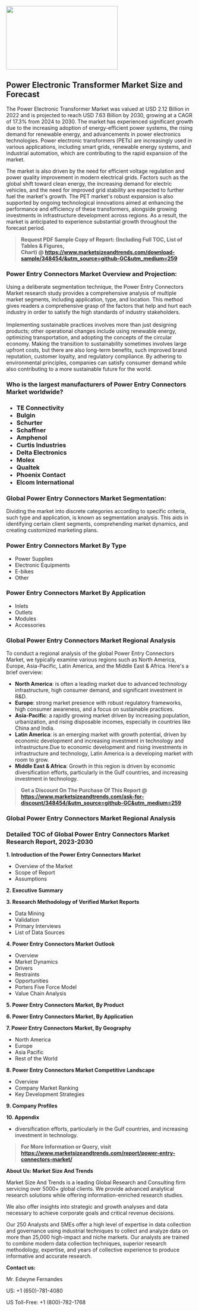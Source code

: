 <p><img class="alignnone size-medium wp-image-20088" src="https://ffe5etoiles.com/wp-content/uploads/2024/12/MST1-300x171.png" alt="" width="300" height="171" /></p><h2>Power Electronic Transformer Market Size and Forecast</h2><p>The Power Electronic Transformer Market was valued at USD 2.12 Billion in 2022 and is projected to reach USD 7.63 Billion by 2030, growing at a CAGR of 17.3% from 2024 to 2030. The market has experienced significant growth due to the increasing adoption of energy-efficient power systems, the rising demand for renewable energy, and advancements in power electronics technologies. Power electronic transformers (PETs) are increasingly used in various applications, including smart grids, renewable energy systems, and industrial automation, which are contributing to the rapid expansion of the market.</p><p>The market is also driven by the need for efficient voltage regulation and power quality improvement in modern electrical grids. Factors such as the global shift toward clean energy, the increasing demand for electric vehicles, and the need for improved grid stability are expected to further fuel the market's growth. The PET market's robust expansion is also supported by ongoing technological innovations aimed at enhancing the performance and efficiency of these transformers, alongside growing investments in infrastructure development across regions. As a result, the market is anticipated to experience substantial growth throughout the forecast period.</p></p><blockquote id="" class=""><strong>Request PDF Sample Copy of Report: (Including Full TOC, List of Tables &amp; Figures, Chart)&nbsp;@&nbsp;<strong><a href="https://www.marketsizeandtrends.com/download-sample/348454/&utm_source=github-GC&utm_medium=259" target="_blank">https://www.marketsizeandtrends.com/download-sample/348454/&utm_source=github-GC&utm_medium=259</a></strong></strong></blockquote><h3 id="" class="">Power Entry Connectors Market&nbsp;Overview and Projection:</h3><p id="" class="">Using a deliberate segmentation technique, the Power Entry Connectors Market research study provides a comprehensive analysis of multiple market segments, including application, type, and location. This method gives readers a comprehensive grasp of the factors that help and hurt each industry in order to satisfy the high standards of industry stakeholders. <br /> <br />Implementing sustainable practices involves more than just designing products; other operational changes include using renewable energy, optimizing transportation, and adopting the concepts of the circular economy. Making the transition to sustainability sometimes involves large upfront costs, but there are also long-term benefits, such improved brand reputation, customer loyalty, and regulatory compliance. By adhering to environmental principles, companies can satisfy consumer demand while also contributing to a more sustainable future for the world.</p><h3 id="" class="">Who is the largest manufacturers of&nbsp;Power Entry Connectors Market worldwide?</h3><h3 class=""><p><ul><li>TE Connectivity </li><li> Bulgin </li><li> Schurter </li><li> Schaffner </li><li> Amphenol </li><li> Curtis Industries </li><li> Delta Electronics </li><li> Molex </li><li> Qualtek </li><li> Phoenix Contact </li><li> Elcom International</li></ul></p></h3><h3 id="" class="">Global&nbsp;Power Entry Connectors Market Segmentation:</h3><p id="" class="">Dividing the market into discrete categories according to specific criteria, such type and application, is known as segmentation analysis. This aids in identifying certain client segments, comprehending market dynamics, and creating customized marketing plans.</p><h3 id="" class="">Power Entry Connectors Market&nbsp;By Type</h3><p><p><ul><li>Power Supplies</li><li> Electronic Equipments</li><li> E-bikes</li><li> Other</p></li></ul></p></p><h3 id="" class="">Power Entry Connectors Market&nbsp;By Application</h3><p class=""><p><ul><li>Inlets</li><li> Outlets</li><li> Modules</li><li> Accessories</li></ul></p></p><h3 id="" class="">Global Power Entry Connectors Market Regional Analysis</h3><p id="" class="">To conduct a regional analysis of the global Power Entry Connectors Market, we typically examine various regions such as North America, Europe, Asia-Pacific, Latin America, and the Middle East &amp; Africa. Here's a brief overview:</p><ul><li><strong>North America</strong>: is often a leading market due to advanced technology infrastructure, high consumer demand, and significant investment in R&amp;D.</li><li><strong>Europe</strong>: strong market presence with robust regulatory frameworks, high consumer awareness, and a focus on sustainable practices.</li><li><strong>Asia-Pacific</strong>: a rapidly growing market driven by increasing population, urbanization, and rising disposable incomes, especially in countries like China and India.</li><li><strong>Latin America</strong>: is an emerging market with growth potential, driven by economic development and increasing investment in technology and infrastructure.Due to economic development and rising investments in infrastructure and technology, Latin America is a developing market with room to grow.</li><li><strong>Middle East &amp; Africa</strong>: Growth in this region is driven by economic diversification efforts, particularly in the Gulf countries, and increasing investment in technology.</li></ul><blockquote id="" class=""><strong>Get a Discount On The Purchase Of This Report @ <strong><a href="https://www.marketsizeandtrends.com/ask-for-discount/348454/&utm_source=github-GC&utm_medium=259" target="_blank">https://www.marketsizeandtrends.com/ask-for-discount/348454/&utm_source=github-GC&utm_medium=259</a></strong></strong></blockquote><h3 id="" class="">Global Power Entry Connectors Market Regional Analysis</h3><h3 id="" class="">Detailed TOC of Global Power Entry Connectors Market Research Report, 2023-2030</h3><p id="" class=""><strong>1. Introduction of the Power Entry Connectors Market</strong></p><ul><li>Overview of the Market</li><li>Scope of Report</li><li>Assumptions</li></ul><p id="" class=""><strong>2. Executive Summary</strong></p><p id="" class=""><strong>3. Research Methodology of Verified Market Reports</strong></p><ul><li>Data Mining</li><li>Validation</li><li>Primary Interviews</li><li>List of Data Sources</li></ul><p id="" class=""><strong>4. Power Entry Connectors Market Outlook</strong></p><ul><li>Overview</li><li>Market Dynamics</li><li>Drivers</li><li>Restraints</li><li>Opportunities</li><li>Porters Five Force Model</li><li>Value Chain Analysis</li></ul><p id="" class=""><strong>5. Power Entry Connectors Market, By Product</strong></p><p id="" class=""><strong>6. Power Entry Connectors Market, By Application</strong></p><p id="" class=""><strong>7. Power Entry Connectors Market, By Geography</strong></p><ul><li>North America</li><li>Europe</li><li>Asia Pacific</li><li>Rest of the World</li></ul><p id="" class=""><strong>8. Power Entry Connectors Market Competitive Landscape</strong></p><ul><li>Overview</li><li>Company Market Ranking</li><li>Key Development Strategies</li></ul><p id="" class=""><strong>9. Company Profiles</strong></p><p id="" class=""><strong>10. Appendix</strong></p><ul><li>diversification efforts, particularly in the Gulf countries, and increasing investment in technology.</li></ul><blockquote id="" class=""><strong>For More Information or Query, visit <strong><strong><a href="https://www.marketsizeandtrends.com/report/power-entry-connectors-market/" target="_blank">https://www.marketsizeandtrends.com/report/power-entry-connectors-market/</a></strong></strong></strong></blockquote><p id="" class=""><strong>About Us: Market Size And Trends</strong></p><p id="" class="">Market Size And Trends is a leading Global Research and Consulting firm servicing over 5000+ global clients. We provide advanced analytical research solutions while offering information-enriched research studies.</p><p id="" class="">We also offer insights into strategic and growth analyses and data necessary to achieve corporate goals and critical revenue decisions.</p><p id="" class="">Our 250 Analysts and SMEs offer a high level of expertise in data collection and governance using industrial techniques to collect and analyze data on more than 25,000 high-impact and niche markets. Our analysts are trained to combine modern data collection techniques, superior research methodology, expertise, and years of collective experience to produce informative and accurate research.</p><p id="" class=""><strong>Contact us:</strong></p><p id="" class="">Mr. Edwyne Fernandes</p><p id="" class="">US: +1 (650)-781-4080</p><p id="" class="">US Toll-Free: +1 (800)-782-1768</p>
